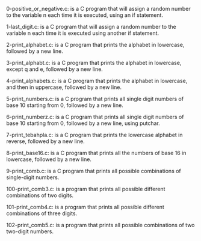 0-positive_or_negative.c: is a C program that will assign a random number to the variable n each time it is executed, using an if statement.

1-last_digit.c: is a C program that will assign a random number to the variable n each time it is executed using another if statement.

2-print_alphabet.c: is a C program that prints the alphabet in lowercase, followed by a new line.

3-print_alphabt.c: is a C program that prints the alphabet in lowercase, except q and e, followed by a new line.

4-print_alphabets.c: is a C program that prints the alphabet in lowercase, and then in uppercase, followed by a new line.

5-print_numbers.c: is a C program that prints all single digit numbers of base 10 starting from 0, followed by a new line.

6-print_numberz.c: is a C program that prints all single digit numbers of base 10 starting from 0, followed by a new line, using putchar.

7-print_tebahpla.c: is a C program that prints the lowercase alphabet in reverse, followed by a new line.

8-print_base16.c: is a C program that prints all the numbers of base 16 in lowercase, followed by a new line.

9-print_comb.c: is a C program that prints all possible combinations of single-digit numbers.

100-print_comb3.c: is a program that prints all possible different combinations of two digits.

101-print_comb4.c: is a program that prints all possible different combinations of three digits.

102-print_comb5.c: is a program that prints all possible combinations of two two-digit numbers.
